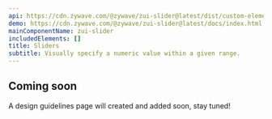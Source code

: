 ```yaml
---
api: https://cdn.zywave.com/@zywave/zui-slider@latest/dist/custom-elements.json
demo: https://cdn.zywave.com/@zywave/zui-slider@latest/docs/index.html
mainComponentName: zui-slider
includedElements: []
title: Sliders
subtitle: Visually specify a numeric value within a given range.
---
```


## Coming soon

A design guidelines page will created and added soon, stay tuned!
